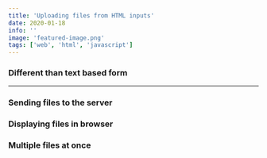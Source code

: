```yaml
---
title: 'Uploading files from HTML inputs'
date: 2020-01-18
info: ''
image: 'featured-image.png'
tags: ['web', 'html', 'javascript']
---
```


### Different than text based form

---

### Sending files to the server

### Displaying files in browser

### Multiple files at once
